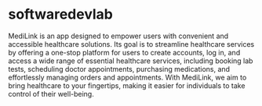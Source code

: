 # softwaredevlab
MediLink is an app designed to empower users with convenient and accessible healthcare solutions. Its goal is to streamline healthcare services by offering a one-stop platform for users to create accounts, log in, and access a wide range of essential healthcare services, including booking lab tests, scheduling doctor appointments, purchasing medications, and effortlessly managing orders and appointments. With MediLink, we aim to bring healthcare to your fingertips, making it easier for individuals to take control of their well-being.
